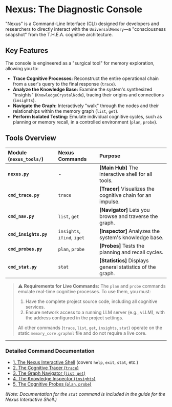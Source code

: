 # Nexus: The Diagnostic Console

"Nexus" is a Command-Line Interface (CLI) designed for developers and researchers to directly interact with the `UniversalMemory`—a "consciousness snapshot" from the T.H.E.A. cognitive architecture.

## Key Features

The console is engineered as a "surgical tool" for memory exploration, allowing you to:

-   **Trace Cognitive Processes:** Reconstruct the entire operational chain from a user's query to the final response (`trace`).
-   **Analyze the Knowledge Base:** Examine the system's synthesized "insights" (`KnowledgeCrystalNode`), tracing their origins and connections (`insights`).
-   **Navigate the Graph:** Interactively "walk" through the nodes and their relationships within the memory graph (`list`, `get`).
-   **Perform Isolated Testing:** Emulate individual cognitive cycles, such as planning or memory recall, in a controlled environment (`plan`, `probe`).

## Tools Overview

| Module (`nexus_tools/`)      | Nexus Commands               | Purpose                                                 |
| :--------------------------- | :--------------------------- | :------------------------------------------------------ |
| **`nexus.py`**               | -                            | **[Main Hub]** The interactive shell for all tools.     |
| **`cmd_trace.py`**           | `trace`                      | **[Tracer]** Visualizes the cognitive chain for an impulse. |
| **`cmd_nav.py`**             | `list`, `get`                | **[Navigator]** Lets you browse and traverse the graph.     |
| **`cmd_insights.py`**        | `insights`, `ifind`, `iget`  | **[Inspector]** Analyzes the system's knowledge base.       |
| **`cmd_probes.py`**          | `plan`, `probe`              | **[Probes]** Tests the planning and recall cycles.      |
| **`cmd_stat.py`**            | `stat`                       | **[Statistics]** Displays general statistics of the graph.    |

> ⚠️ **Requirements for Live Commands:** The `plan` and `probe` commands emulate real-time cognitive processes. To use them, you must:
>
> 1.  Have the complete project source code, including all cognitive services.
> 2.  Ensure network access to a running LLM server (e.g., vLLM), with the address configured in the project settings.
>
> All other commands (`trace`, `list`, `get`, `insights`, `stat`) operate on the static `memory_core.graphml` file and do not require a live core.

---

### Detailed Command Documentation

-   [1. The Nexus Interactive Shell](01_nexus_shell.md) (covers `help`, `exit`, `stat`, etc.)
-   [2. The Cognitive Tracer (`trace`)](02_cognitive_tracer.md)
-   [3. The Graph Navigator (`list`, `get`)](03_graph_navigator.md)
-   [4. The Knowledge Inspector (`insights`)](04_insight_inspector.md)
-   [5. The Cognitive Probes (`plan`, `probe`)](05_cognitive_probes.md)

*(Note: Documentation for the `stat` command is included in the guide for the Nexus Interactive Shell.)*
